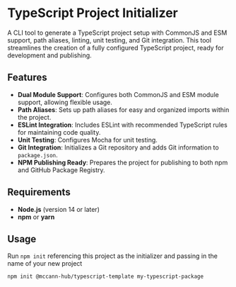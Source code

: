 # TypeScript Project Initializer

A CLI tool to generate a TypeScript project setup with CommonJS and ESM support, path aliases, linting, unit testing, and Git integration.
This tool streamlines the creation of a fully configured TypeScript project, ready for development and publishing.

## Features

- **Dual Module Support**: Configures both CommonJS and ESM module support, allowing flexible usage.
- **Path Aliases**: Sets up path aliases for easy and organized imports within the project.
- **ESLint Integration**: Includes ESLint with recommended TypeScript rules for maintaining code quality.
- **Unit Testing**: Configures Mocha for unit testing.
- **Git Integration**: Initializes a Git repository and adds Git information to `package.json`.
- **NPM Publishing Ready**: Prepares the project for publishing to both npm and GitHub Package Registry.

## Requirements

- **Node.js** (version 14 or later)
- **npm** or **yarn**

## Usage

Run `npm init` referencing this project as the initializer and passing in the name of your new project

```bash
npm init @mccann-hub/typescript-template my-typescript-package
```
